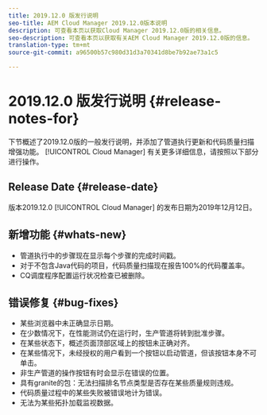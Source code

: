 ```yaml
---
title: 2019.12.0 版发行说明
seo-title: AEM Cloud Manager 2019.12.0版本说明
description: 可查看本页以获取Cloud Manager 2019.12.0版的相关信息。
seo-description: 可查看本页以获取有关AEM Cloud Manager 2019.12.0版的信息。
translation-type: tm+mt
source-git-commit: a96500b57c980d31d3a70341d8be7b92ae73a1c5

---
```


# 2019.12.0 版发行说明 {#release-notes-for}

下节概述了2019.12.0版的一般发行说明，并添加了管道执行更新和代码质量扫描增强功能。 [!UICONTROL Cloud Manager] 
有关更多详细信息，请按照以下部分进行操作。

## Release Date {#release-date}

版本2019.12.0 [!UICONTROL Cloud Manager] 的发布日期为2019年12月12日。

## 新增功能 {#whats-new}

* 管道执行中的步骤现在显示每个步骤的完成时间戳。
* 对于不包含Java代码的项目，代码质量扫描现在报告100%的代码覆盖率。
* CQ调度程序配置运行状况检查已被删除。


## 错误修复 {#bug-fixes}

* 某些浏览器中未正确显示日期。
* 在少数情况下，在性能测试仍在运行时，生产管道将转到批准步骤。
* 在某些状态下，概述页面顶部区域上的按钮未正确对齐。
* 在某些情况下，未经授权的用户看到一个按钮以启动管道，但该按钮本身不可单击。
* 非生产管道的操作按钮有时会显示在错误的位置。
* 具有granite的包：无法扫描排名节点类型是否存在某些质量规则违规。
* 代码质量过程中的某些失败被错误地计为错误。
* 无法为某些拓扑加载监视数据。
